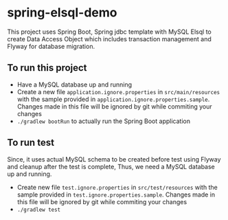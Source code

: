 # spring-elsql-demo
This project uses Spring Boot, Spring jdbc template with MySQL Elsql to create Data Access Object which includes transaction management and Flyway for database migration.

## To run this project 
* Have a MySQL database up and running 
* Create a new file `application.ignore.properties` in `src/main/resources` with the sample provided in `application.ignore.properties.sample`.  Changes made in this file will be ignored by git while commiting your changes
* `./gradlew bootRun` to actually run the Spring Boot application

## To run test
Since, it uses actual MySQL schema to be created before test using Flyway and cleanup after the test is complete, Thus, we need a MySQL database up and running.
* Create new file `test.ignore.properties` in `src/test/resources` with the sample provided in `test.ignore.properties.sample`. Changes made in this file will be ignored by git while commiting your changes
* `./gradlew test`

